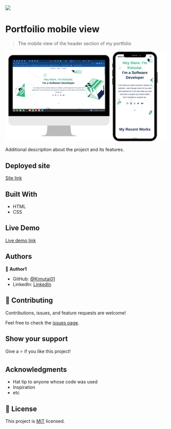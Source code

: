 ![](https://img.shields.io/badge/Microverse-blueviolet)

# Portfoilio mobile view

> The mobile view of the header section of my portfolio

![screenshot](./assets/images/projects/portfolio-view.png)

Additional description about the project and its features.

## Deployed site

[Site link](https://kimutai01.github.io/portfolio-mobile-view/)

## Built With

- HTML
- CSS

## Live Demo

[Live demo link](https://kimutai01.github.io/portfolio-mobile-view/)

## Authors

👤 **Author1**

- GitHub: [@Kimutai01](https://github.com/Kimutai01)
- LinkedIn: [LinkedIn](https://www.linkedin.com/in/kimutai-kiprotich-1b5045216/)

## 🤝 Contributing

Contributions, issues, and feature requests are welcome!

Feel free to check the [issues page](../../issues/).

## Show your support

Give a ⭐️ if you like this project!

## Acknowledgments

- Hat tip to anyone whose code was used
- Inspiration
- etc

## 📝 License

This project is [MIT](./MIT.md) licensed.

